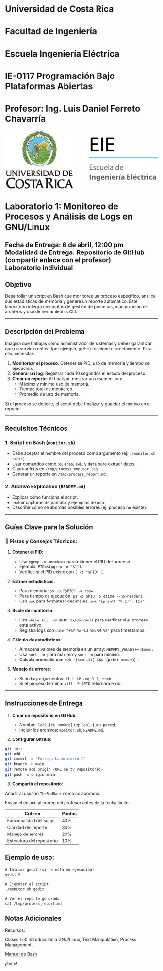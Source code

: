 # Universidad de Costa Rica
# Facultad de Ingeniería
# Escuela Ingeniería Eléctrica
# IE-0117 Programación Bajo Plataformas Abiertas

# Profesor: Ing. Luis Daniel Ferreto Chavarría

<div style="display: flex; justify-content: space-between; align-items: center;">
  <img src="../images/ucr.png" alt="UCR Logo" style="width: 45%;"/>
  <img src="../images/eie.png" alt="EIE Logo" style="width: 45%;"/>
</div>

# Laboratorio 1: Monitoreo de Procesos y Análisis de Logs en GNU/Linux
**Fecha de Entrega:** 6 de abril, 12:00 pm  
**Modalidad de Entrega:** Repositorio de GitHub (compartir enlace con el profesor)  
**Laboratorio individual**  
---

## Objetivo  
Desarrollar un script en Bash que monitoree un proceso específico, analice sus estadísticas de memoria y genere un reporte automático. Este laboratorio integra conceptos de gestión de procesos, manipulación de archivos y uso de herramientas CLI.

---

## Descripción del Problema  

Imagina que trabajas como administrador de sistemas y debes garantizar que un servicio crítico (por ejemplo, `gedit`) funcione correctamente. Para ello, necesitas:  

1. **Monitorear el proceso**: Obtener su PID, uso de memoria y tiempo de ejecución.  
2. **Generar un log**: Registrar cada 10 segundos el estado del proceso.  
3. **Crear un reporte**: Al finalizar, mostrar un resumen con:  
   - Máximo y mínimo uso de memoria.  
   - Tiempo total de monitoreo.  
   - Promedio de uso de memoria.  

Si el proceso se detiene, el script debe finalizar y guardar el motivo en el reporte.  

---

## Requisitos Técnicos  

### 1. Script en Bash (`monitor.sh`)  
- Debe aceptar el nombre del proceso como argumento (ej: `./monitor.sh gedit`).  
- Usar comandos como `ps`, `grep`, `awk`, y `date` para extraer datos.  
- Guardar logs en `/tmp/process_monitor.log`.  
- Generar un reporte en `/tmp/process_report.md`.  

### 2. Archivo Explicativo (`README.md`)  
- Explicar cómo funciona el script.  
- Incluir capturas de pantalla y ejemplos de uso.  
- Describir cómo se abordan posibles errores (ej: proceso no existe).  

---

## Guías Clave para la Solución  
### 🔑 Pistas y Consejos Técnicos:
1. **Obtener el PID**:  
   - Usa `pgrep -o <nombre>` para obtener el PID del proceso.  
   - Ejemplo: `PID=$(pgrep -o "$1")`.  
   - Verifica si el PID existe con `[ -z "$PID" ]`.  

2. **Extraer estadísticas**:  
   - Para memoria: `ps -p "$PID" -o rss=`.  
   - Para tiempo de ejecución: `ps -p $PID -o etime --no-headers`.  
   - Usa `awk` para formatear decimales: `awk '{printf "%.1f", $1}'`.  

3. **Bucle de monitoreo**:  
   - Usa `while kill -0 $PID 2>/dev/null` para verificar si el proceso está activo.  
   - Registra logs con `date "+%Y-%m-%d %H:%M:%S"` para timestamps.  

4. **Cálculo de estadísticas**:  
   - Almacena valores de memoria en un array: `MEMORY_VALUES+=($mem)`.  
   - Usa `sort -nr` para máximo y `sort -n` para mínimo.  
   - Calcula promedio con `awk '{sum+=$1} END {print sum/NR}'`.  

5. **Manejo de errores**:  
   - Si no hay argumentos: `if [ $# -eq 0 ]; then...`.  
   - Si el proceso termina: `kill -0 $PID` retornará error.  

---

## Instrucciones de Entrega  

1. **Crear un repositorio en GitHub**:  
   - Nombre: `lab1-[tu nombre]` (ej: `lab1-juan-perez`).  
   - Incluir los archivos: `monitor.sh`, `README.md`.  

2. **Configurar GitHub**:  
```bash
git init
git add .
git commit -m "Entrega Laboratorio 1"
git branch -M main
git remote add origin <URL de tu repositorio>
git push -u origin main
```

3. **Compartir el repositorio**:

Añadir al usuario `TheRadDani` como colaborador.

Enviar el enlace al correo del profesor antes de la fecha límite.

| Criterio                | Puntos |
|-------------------------|--------|
| Funcionalidad del script| 40%    |
| Claridad del reporte    | 30%    |
| Manejo de errores       | 20%    |
| Estructura del repositorio | 10% |

## Ejemplo de uso:
```
# Iniciar gedit (si no está en ejecución)
gedit &

# Ejecutar el script
./monitor.sh gedit

# Ver el reporte generado
cat /tmp/process_report.md
```


##  Notas Adicionales
Recursos:

Clases 1-3: Introducción a GNU/Linux, Text Manipulation, Process Management.

[Manual de Bash](https://www.gnu.org/software/bash/manual/bash.html)


¡Éxito!